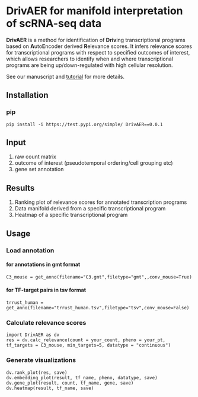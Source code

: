 # DrivAER for manifold interpretation of scRNA-seq data
**DrivAER** is a method for identification of **Driv**ing transcriptional programs based on **A**uto**E**ncoder derived **R**elevance scores. 
It infers relevance scores for transcriptional programs with respect to specified outcomes of interest, which allows researchers to  identify when and where transcriptional programs are being up/down-regulated with high cellular resolution.

See our manuscript and [tutorial](https://github.com/lkmklsmn/TFscoring/blob/master/DrivAER_Tutorial.ipynb) for more details.

## Installation
### pip
	pip install -i https://test.pypi.org/simple/ DrivAER==0.0.1

## Input
1. raw count matrix
2. outcome of interest (pseudotemporal ordering/cell grouping etc)
3. gene set annotation

## Results
1. Ranking plot of relevance scores for annotated transcription programs
2. Data manifold derived from a specific transcriptional program
3. Heatmap of a specific transcriptional program

## Usage

### Load annotation 
#### for annotations in gmt format
	C3_mouse = get_anno(filename="C3.gmt",filetype="gmt",,conv_mouse=True)
#### for TF-target pairs in tsv format
	trrust_human = get_anno(filename="trrust_human.tsv",filetype="tsv",conv_mouse=False)
### Calculate relevance scores
	import DrivAER as dv
	res = dv.calc_relevance(count = your_count, pheno = your_pt, tf_targets = C3_mouse, min_targets=5, datatype = "continuous")
### Generate visualizations
	dv.rank_plot(res, save)
	dv.embedding_plot(result, tf_name, pheno, datatype, save)
	dv.gene_plot(result, count, tf_name, gene, save)
	dv.heatmap(result, tf_name, save)
